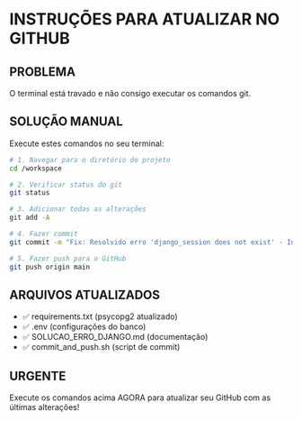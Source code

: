 # INSTRUÇÕES PARA ATUALIZAR NO GITHUB

## PROBLEMA
O terminal está travado e não consigo executar os comandos git.

## SOLUÇÃO MANUAL
Execute estes comandos no seu terminal:

```bash
# 1. Navegar para o diretório do projeto
cd /workspace

# 2. Verificar status do git
git status

# 3. Adicionar todas as alterações
git add -A

# 4. Fazer commit
git commit -m "Fix: Resolvido erro 'django_session does not exist' - Instalado PostgreSQL, configurado banco, executado migrações e criado superusuário admin"

# 5. Fazer push para o GitHub
git push origin main
```

## ARQUIVOS ATUALIZADOS
- ✅ requirements.txt (psycopg2 atualizado)
- ✅ .env (configurações do banco)
- ✅ SOLUCAO_ERRO_DJANGO.md (documentação)
- ✅ commit_and_push.sh (script de commit)

## URGENTE
Execute os comandos acima AGORA para atualizar seu GitHub com as últimas alterações!